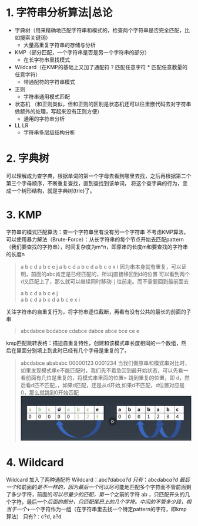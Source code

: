 # 1. 字符串分析算法|总论
  * 字典树（用来精确地匹配字符串和模式的，检查两个字符串是否完全匹配，比如搜索关键词）
    * 大量高重复字符串的存储与分析
  * KMP（部分匹配，一个字符串是否是另一个字符串的部分）
    * 在长字符串里找模式
  * Wildcard（在KMP的基础上又加了通配符 ? 匹配任意字符 * 匹配任意数量的任意字符）
    * 带通配符的字符串模式
  * 正则
    * 字符串通用模式匹配
  * 状态机 （和正则类似，但和正则的区别是状态机还可以往里嵌代码去对字符串做额外的处理，写起来没有正则方便）
    * 通用的字符串分析
  * LL LR
    * 字符串多层级结构分析

# 2. 字典树
  可以理解成为查字典，根据单词的第一个字母去看到哪里去找，之后再根据第二个第三个字母顺序，不断重复查找，直到查找到该单词， 将这个查字典的行为，变成一个树形结构，就是字典树(trie)了。
# 3. KMP
  字符串的模式匹配算法：查一个字符串里有没有另一个字符串
  不考虑KMP算法，可以使用暴力解法（Brute-Force）：从长字符串的每个节点开始去匹配pattern（我们要查找的字符串），时间复杂度为m*n，即原串的长度m和要查找的字符串的长度n
  > a b c d a b c e
  >               j
  > a b c d a b c d a b c e x
  >               i
  > 因为串本身就有重复，可以证明，前面的abc肯定是已经匹配的，所以j直接移回到d的位置
  > 可以看到两个d又匹配上了，那么就可以继续同时移动i j 往前走。而不需要回到最前面去
  >
  > a b c d a b c e
  >       j        
  > a b c d a b c d a b c e x
  >               i
  
  关注字符串的自重复行为，将字符串逐位截断，再看有没有公共的最长的前面的子串
  > abcdabce
  > bcdabce
  > cdabce
  > dabce
  > abce
  > bce
  > ce
  > e

  kmp匹配跳转表格：描述自重复特性，创建和该模式串长度相同的一个数组，然后在里面分别填上到此时已经有几个字母是重复的了。
  > abcdabce        abababc
  > 00000123        0001234
  > 当我们做原串和模式串对比时，如果发现模式串e不能匹配时，我们先不着急回到最开始状态，可以先看一看前面有几位是重复的，将模式串里面的位置> 跳到重复的位置，即 d，然后看d匹不匹配，，如果d匹配，还是从d开始,如果d不匹配，d位置对应是0，那么就跳到0开始匹配
  ![图片](./kmp.png "图片title")

# 4. Wildcard
  Wildcard 加入了两种通配符
  Wildcard：ab*c?d*abc*a?d
    只有*：ab*cd*abc*a?d
     最后一个*和前面的*是不一样的，因为最后一个*可以尽可能地匹配多个字符而不管前面剩了多少字符，前面的*可以尽量少的匹配，第一个*之前的字符 ab ，只匹配开头的几个字符，最后一个*后面的部分，只匹配尾巴上的几个字符。中间的不管多少段，相当于一个*+一个字符作为一组（在字符串里去找一个特定pattern的字符，即kmp算法）
    只有?：c?d, a?d
  